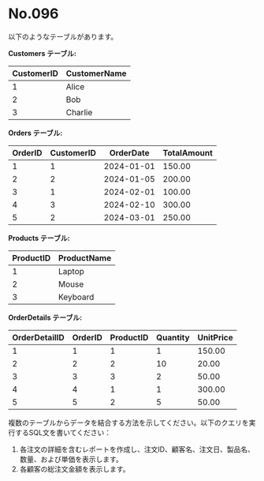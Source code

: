 # No.096

以下のようなテーブルがあります。

**Customers テーブル:**

| CustomerID | CustomerName |
|------------|--------------|
| 1          | Alice        |
| 2          | Bob          |
| 3          | Charlie      |

**Orders テーブル:**

| OrderID | CustomerID | OrderDate   | TotalAmount |
|---------|------------|-------------|-------------|
| 1       | 1          | 2024-01-01  | 150.00      |
| 2       | 2          | 2024-01-05  | 200.00      |
| 3       | 1          | 2024-02-01  | 100.00      |
| 4       | 3          | 2024-02-10  | 300.00      |
| 5       | 2          | 2024-03-01  | 250.00      |

**Products テーブル:**

| ProductID | ProductName |
|-----------|-------------|
| 1         | Laptop      |
| 2         | Mouse       |
| 3         | Keyboard    |

**OrderDetails テーブル:**

| OrderDetailID | OrderID | ProductID | Quantity | UnitPrice |
|---------------|---------|-----------|----------|-----------|
| 1             | 1       | 1         | 1        | 150.00    |
| 2             | 2       | 2         | 10       | 20.00     |
| 3             | 3       | 3         | 2        | 50.00     |
| 4             | 4       | 1         | 1        | 300.00    |
| 5             | 5       | 2         | 5        | 50.00     |

複数のテーブルからデータを結合する方法を示してください。以下のクエリを実行するSQL文を書いてください：

1. 各注文の詳細を含むレポートを作成し、注文ID、顧客名、注文日、製品名、数量、および単価を表示します。
2. 各顧客の総注文金額を表示します。
